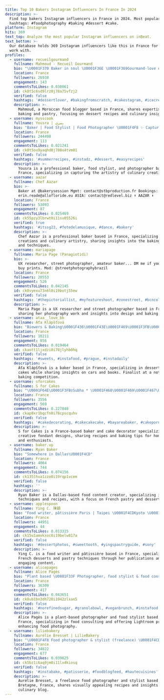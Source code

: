 ```yaml
---
title: Top 10 Bakers Instagram Influencers In France In 2024
description: >-
  Find top bakers Instagram influencers in France in 2024. Most popular
  hashtags: #foodphotography #baking #dessert #cake.
platform: Instagram
hits: 369
text_top: Analyze the most popular Instagram influencers on inBeat.
text_bottom: >-
  Our database holds 369 Instagram influencers like this in France for you to
  work with.
profiles:
  - username: recueilgourmand
    fullname: Mahmoud - Recueil Gourmand
    bio: "\U0001F370 Baker in soul \U0001F36E \U0001F369Gourmand-love eating pastry \U0001F382 \U0001F4D1Moroccan Food Blogger✒ \U0001F4CDRabat ✉ recueilgourmand@gmail.com My blog:"
    location: France
    followers: 26938
    engagement: 143
    commentsToLikes: 0.030061
    id: ck8t5c6sd9lrz0j78a75vfzj2
    verified: false
    hashtags: '#dessertlover, #bakingfromscratch, #cakestagram, #icecreamlover'
    description: >-
      Mahmoud, a Moroccan food blogger based in France, shares expertise in
      baking and pastry, focusing on dessert recipes and culinary insights.
  - username: mysscook
    fullname: Yousra | يسرى
    bio: "Baker | Food Stylist | Food Photographer \U0001F4F8 ✨ Capturing flavors in every frame \U0001F3A5✨ \U0001F4CDAlger, Algérie \U0001F1E9\U0001F1FF \U0001F4E7 Contact Pro : yousra.bmrf@gmail.com"
    location: France
    followers: 244498
    engagement: 113
    commentsToLikes: 0.021241
    id: ck8t5ou9yaqhd0j780x4tvm01
    verified: false
    hashtags: '#summerrecipes, #instadz, #dessert, #easyrecipes'
    description: >-
      Yousra is a professional baker, food stylist, and photographer based in
      France, specializing in capturing the artistry of culinary creations.
  - username: aazar
    fullname: Chef Aazar
    bio: >-
      Baker at @bakerysession Mgmt: contact@stbproduction.fr Bookings: EU:
      erin.reade@allofloride.eu ASIA: contact@redlevel.biz ⬇️ AAZAR ⬇️
    location: France
    followers: 53093
    engagement: 87
    commentsToLikes: 0.025469
    id: ck55pzy3lbrwt0i11sv05526i
    verified: true
    hashtags: '#itssg23, #fetedelamusique, #dance, #bakery'
    description: >-
      Chef Aazar is a professional baker based in France, specializing in bakery
      creations and culinary artistry, sharing insights into the baking process
      and techniques.
  - username: mariapage
    fullname: Maria Page (Panagiotidi)
    bio: >-
      UX researcher, street photographer, amateur baker... DM me if you want to
      buy prints. Mod: @streetphotographybrazil
    location: France
    followers: 20553
    engagement: 526
    commentsToLikes: 0.042145
    id: ck0vyexu73n6l0i19botj55ew
    verified: false
    hashtags: '#thepictoriallist, #myfeatureshoot, #zonestreet, #bcncollective'
    description: >-
      Maria Page is a UX researcher and street photographer based in France,
      sharing her photography work and insights into design and baking.
  - username: ataa__love_bb
    fullname: Áťa Klápšťová
    bio: "Biewers & Baking\U0001F436\U0001F43E\U0001F469\U0001F3FB‍\U0001F373\U0001F9C1 Cars, Cakes, Desserts & Books \U0001F698\U0001F495\U0001F370\U0001F9C1\U0001F4D6 Finalist baker @pececelazeme \U0001F370\U0001F469‍\U0001F373\U0001F382 brunette \U0001F338 24 y.o."
    location: France
    followers: 10211
    engagement: 856
    commentsToLikes: 0.019464
    id: ckaott1ljxdzi0i78jlyhb0hq
    verified: false
    hashtags: '#sweets, #instafood, #prague, #instadaily'
    description: >-
      Áťa Klápšťová is a baker based in France, specializing in desserts and
      cakes while sharing insights on cars and books. Finalist at a notable
      baking competition.
  - username: sforcakes
    fullname: S for Cakes
    bio: "\U0001F64E\U0001F3FB‍♀️Subha * \U0001F468‍\U0001F469‍\U0001F467‍\U0001F466 Mom * Baker * \U0001F4F7Content Creator *\U0001F382Cake decorator #funwithfondant #cakedecorator #homebaker"
    location: France
    followers: 3556
    engagement: 569
    commentsToLikes: 0.227848
    id: ckap8xr1bqcfn0i78cpscquhv
    verified: false
    hashtags: '#cakedecorating, #cakecakecake, #bayareabaker, #cakeporn'
    description: >-
      S for Cakes is a France-based baker and cake decorator specializing in
      creative fondant designs, sharing recipes and baking tips for home bakers
      and enthusiasts.
  - username: baker.vp
    fullname: Ryan Baker
    bio: "Somewhere in Dallas\U0001F4CD"
    location: France
    followers: 4064
    engagement: 744
    commentsToLikes: 0.074156
    id: ck135lhva1zzo0i19rqp1vcem
    verified: false
    hashtags: ''
    description: >-
      Ryan Baker is a Dallas-based food content creator, specializing in baking
      techniques and recipes, with a focus on French pastry and desserts.
  - username: applespoon
    fullname: Ying C. 陳穎
    bio: "Food writer, pâtissière Paris | Taipei \U0001F4CDKyoto \U0001F4DA: L’Art de la pâtisserie française (#法式甜點學), Liés par la douceur (#法式甜點裡的台灣)"
    location: France
    followers: 44951
    engagement: 44
    commentsToLikes: 0.013315
    id: ck15u1amvkxoc0i19belw817a
    verified: false
    hashtags: '#dessertphotos, #sweettooth, #yingspastryguide, #sony'
    description: >-
      Ying C. is a food writer and pâtissière based in France, specializing in
      French desserts and pastry techniques through her publications and
      engaging content.
  - username: alicepages
    fullname: Alice Pagès
    bio: "Plant based \U0001F33F Photographer, food stylist & food consultant. Lightroom Presets on sale"
    location: France
    followers: 36309
    engagement: 417
    commentsToLikes: 0.043651
    id: ck0ub1bn3dh720i1942zlxan5
    verified: false
    hashtags: '#norefinedsugar, #granolabowl, #veganbrunch, #instafood'
    description: >-
      Alice Pagès is a plant-based photographer and food stylist based in
      France, specializing in food consulting and offering Lightroom presets for
      enhancing food photography.
  - username: liliebakery
    fullname: Aurélie Bresset | LilieBakery
    bio: "\U0001F4F8 Food photographer & stylist (freelance) \U0001F4CDBretagne, France \U0001F343 Retrouvez + de 250 recettes sur mon blog :"
    location: France
    followers: 34822
    engagement: 677
    commentsToLikes: 0.039625
    id: ck5bz1i6aq9jm0i11lx4kiosq
    verified: false
    hashtags: '#instabake, #patisserie, #foodblogfeed, #hautecuisines'
    description: >-
      Aurélie Bresset, a freelance food photographer and stylist based in
      Bretagne, France, shares visually appealing recipes and insights from her
      culinary blog.
---
```


